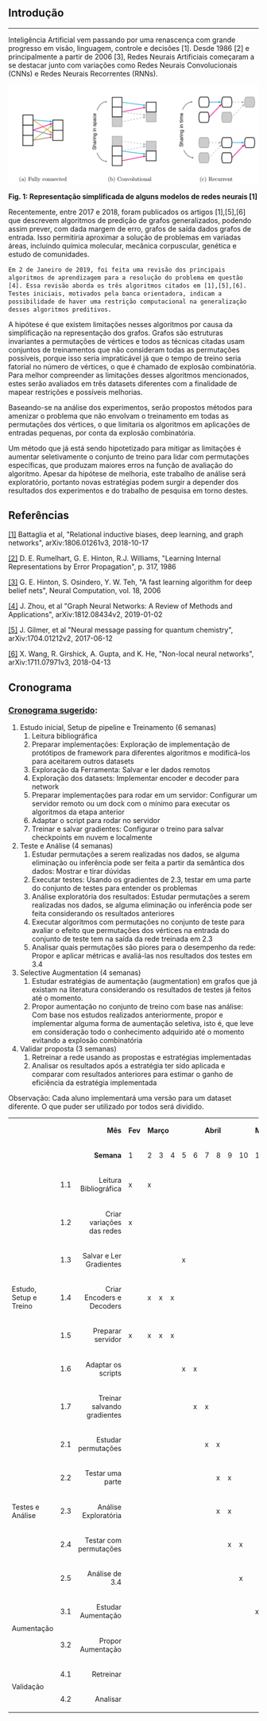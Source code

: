 ## Introdução

**	**

Inteligência Artificial vem passando por uma renascença com grande progresso em visão, linguagem, controle e decisões [1]. Desde 1986 [2] e principalmente a partir de 2006 [3], Redes Neurais Artificiais começaram a se destacar junto com variações como Redes Neurais Convolucionais (CNNs) e Redes Neurais Recorrentes (RNNs).

![alt_text](reports/images/neural_nests_simplified.png.png "image_tooltip")


**Fig. 1: Representação simplificada de alguns modelos de redes neurais [1]**

Recentemente, entre 2017 e 2018, foram publicados os artigos [1],[5],[6] que descrevem algoritmos de predição de grafos generalizados, podendo assim prever, com dada margem de erro, grafos de saída dados grafos de entrada. Isso permitiria aproximar a solução de problemas em variadas áreas, incluindo química molecular, mecânica corpuscular, genética e estudo de comunidades.

    Em 2 de Janeiro de 2019, foi feita uma revisão dos principais algoritmos de aprendizagem para a resolução do problema em questão [4]. Essa revisão aborda os três algoritmos citados em [1],[5],[6]. Testes iniciais, motivados pela banca orientadora, indicam a possibilidade de haver uma restrição computacional na generalização desses algoritmos preditivos. 

A hipótese é que existem limitações nesses algoritmos por causa da simplificação na representação dos grafos. Grafos são estruturas invariantes a permutações de vértices e todos as técnicas citadas usam conjuntos de treinamentos que não consideram todas as permutações possíveis, porque isso seria impraticável já que o tempo de treino seria fatorial no número de vértices, o que é chamado de explosão combinatória. Para melhor compreender as limitações desses algoritmos mencionados, estes serão avaliados em três datasets diferentes com a finalidade de mapear restrições e possíveis melhorias. 

Baseando-se na análise dos experimentos, serão propostos métodos para amenizar o problema que não envolvam o treinamento em todas as permutações dos vértices, o que limitaria os algoritmos em aplicações de entradas pequenas, por conta da explosão combinatória.

Um método que já está sendo hipotetizado para mitigar as limitações é aumentar seletivamente o conjunto de treino para lidar com permutações específicas, que produzam maiores erros na função de avaliação do algoritmo. Apesar da hipótese de melhoria, este trabalho de análise será exploratório, portanto novas estratégias podem surgir a depender dos resultados dos experimentos e do trabalho de pesquisa em torno destes.


## Referências

[[1]](https://arxiv.org/abs/1806.01261) Battaglia et al, "Relational inductive biases, deep learning, and graph networks", arXiv:1806.01261v3, 2018-10-17 

[[2]](http://www.cs.toronto.edu/~fritz/absps/pdp8.pdf) D. E. Rumelhart, G. E. Hinton, R.J. Williams, "Learning Internal Representations by Error Propagation", p. 317, 1986 

[[3]](http://www.cs.toronto.edu/~hinton/absps/fastnc.pdf) G. E. Hinton, S. Osindero, Y. W. Teh, "A fast learning algorithm for deep belief nets", Neural Computation, vol. 18, 2006

[[4]](https://arxiv.org/abs/1812.08434v2) J. Zhou, et al "Graph Neural Networks: A Review of Methods and Applications", arXiv:1812.08434v2, 2019-01-02

[[5]](https://arxiv.org/abs/1704.01212) J. Gilmer, et al "Neural message passing for quantum chemistry", arXiv:1704.01212v2, 2017-06-12

[[6]](https://arxiv.org/abs/1711.07971) X. Wang, R. Girshick, A. Gupta, and K. He, "Non-local neural networks", arXiv:1711.07971v3, 2018-04-13


## Cronograma


### [Cronograma sugerido](https://docs.google.com/spreadsheets/d/1K8QQMMGayemuGdU6l-k3yffjdm1wEUiL7jPBEiibLCw/edit#gid=0):



1. Estudo inicial, Setup de pipeline e Treinamento (6 semanas)
    1. Leitura bibliográfica
    2. Preparar implementações: Exploração de implementação de protótipos de framework para diferentes algoritmos e modificá-los para aceitarem outros datasets
    3. Exploração da Ferramenta: Salvar e ler dados remotos
    4. Exploração dos datasets: Implementar encoder e decoder para network
    5. Preparar implementações para rodar em um servidor: Configurar um servidor remoto ou um dock com o mínimo para executar os algoritmos da etapa anterior
    6. Adaptar o script para rodar no servidor
    7. Treinar e salvar gradientes: Configurar o treino para salvar checkpoints em nuvem e localmente
2. Teste e Análise (4 semanas)
    1. Estudar permutações a serem realizadas nos dados, se alguma eliminação ou inferência pode ser feita a partir da semântica dos dados: Mostrar e tirar dúvidas
    2. Executar testes: Usando os gradientes de 2.3, testar em uma parte do conjunto de testes para entender os problemas
    3.  Análise exploratória dos resultados: Estudar permutações a serem realizadas nos dados, se alguma eliminação ou inferência pode ser feita considerando os resultados anteriores
    4.  Executar algoritmos com permutações no conjunto de teste para avaliar o efeito que permutações dos vértices na entrada do conjunto de teste tem na saída da rede treinada em 2.3
    5.  Analisar quais permutações são piores para o desempenho da rede: Propor e aplicar métricas e avaliá-las nos resultados dos testes em 3.4
3. Selective Augmentation (4 semanas)
    1.  Estudar estratégias de aumentação (augmentation) em grafos que já existam na literatura considerando os resultados de testes já feitos até o momento. 
    2.  Propor aumentação no conjunto de treino com base nas análise: Com base nos estudos realizados anteriormente, propor e implementar alguma forma de aumentação seletiva, isto é, que leve em consideração todo o conhecimento adquirido até o momento evitando a explosão combinatória
4. Validar proposta (3 semanas)
    1.  Retreinar a rede usando as propostas e estratégias implementadas
    2.  Analisar os resultados após a estratégia ter sido aplicada e comparar com resultados anteriores para estimar o ganho de eficiência da estratégia implementada

Observação: Cada aluno implementará uma versão para um dataset diferente. O que puder ser utilizado por todos será dividido.


<table>
  <tr>
   <td colspan="3" ><p style="text-align: right">
<strong>Mês</strong></p>

   </td>
   <td><strong>Fev</strong>
   </td>
   <td colspan="5" ><strong>Março</strong>
   </td>
   <td colspan="4" ><strong>Abril</strong>
   </td>
   <td colspan="4" ><strong>Maio</strong>
   </td>
   <td colspan="3" ><strong>Junho</strong>
   </td>
  </tr>
  <tr>
   <td colspan="3" ><p style="text-align: right">
<strong>Semana</strong></p>

   </td>
   <td>1
   </td>
   <td>2
   </td>
   <td>3
   </td>
   <td>4
   </td>
   <td>5
   </td>
   <td>6
   </td>
   <td>7
   </td>
   <td>8
   </td>
   <td>9
   </td>
   <td>10
   </td>
   <td>11
   </td>
   <td>12
   </td>
   <td>13
   </td>
   <td>14
   </td>
   <td>15
   </td>
   <td>16
   </td>
   <td>17
   </td>
  </tr>
  <tr>
   <td rowspan="7" >Estudo, Setup e Treino
   </td>
   <td>1.1
   </td>
   <td><p style="text-align: right">
Leitura Bibliográfica</p>

   </td>
   <td>x
   </td>
   <td>x
   </td>
   <td>
   </td>
   <td>
   </td>
   <td>
   </td>
   <td>
   </td>
   <td>
   </td>
   <td>
   </td>
   <td>
   </td>
   <td>
   </td>
   <td>
   </td>
   <td>
   </td>
   <td>
   </td>
   <td>
   </td>
   <td>
   </td>
   <td>
   </td>
   <td>
   </td>
  </tr>
  <tr>
   <td>1.2
   </td>
   <td><p style="text-align: right">
Criar variações das redes</p>

   </td>
   <td>x
   </td>
   <td>
   </td>
   <td>
   </td>
   <td>
   </td>
   <td>
   </td>
   <td>
   </td>
   <td>
   </td>
   <td>
   </td>
   <td>
   </td>
   <td>
   </td>
   <td>
   </td>
   <td>
   </td>
   <td>
   </td>
   <td>
   </td>
   <td>
   </td>
   <td>
   </td>
   <td>
   </td>
  </tr>
  <tr>
   <td>1.3
   </td>
   <td><p style="text-align: right">
Salvar e Ler Gradientes</p>

   </td>
   <td>
   </td>
   <td>
   </td>
   <td>
   </td>
   <td>
   </td>
   <td>x
   </td>
   <td>
   </td>
   <td>
   </td>
   <td>
   </td>
   <td>
   </td>
   <td>
   </td>
   <td>
   </td>
   <td>
   </td>
   <td>
   </td>
   <td>
   </td>
   <td>
   </td>
   <td>
   </td>
   <td>
   </td>
  </tr>
  <tr>
   <td>1.4
   </td>
   <td><p style="text-align: right">
Criar Encoders e Decoders</p>

   </td>
   <td>
   </td>
   <td>x
   </td>
   <td>x
   </td>
   <td>x
   </td>
   <td>
   </td>
   <td>
   </td>
   <td>
   </td>
   <td>
   </td>
   <td>
   </td>
   <td>
   </td>
   <td>
   </td>
   <td>
   </td>
   <td>
   </td>
   <td>
   </td>
   <td>
   </td>
   <td>
   </td>
   <td>
   </td>
  </tr>
  <tr>
   <td>1.5
   </td>
   <td><p style="text-align: right">
Preparar servidor</p>

   </td>
   <td>x
   </td>
   <td>x
   </td>
   <td>x
   </td>
   <td>x
   </td>
   <td>
   </td>
   <td>
   </td>
   <td>
   </td>
   <td>
   </td>
   <td>
   </td>
   <td>
   </td>
   <td>
   </td>
   <td>
   </td>
   <td>
   </td>
   <td>
   </td>
   <td>
   </td>
   <td>
   </td>
   <td>
   </td>
  </tr>
  <tr>
   <td><p style="text-align: right">
1.6</p>

   </td>
   <td><p style="text-align: right">
Adaptar os scripts</p>

   </td>
   <td>
   </td>
   <td>
   </td>
   <td>
   </td>
   <td>
   </td>
   <td>x
   </td>
   <td>x
   </td>
   <td>
   </td>
   <td>
   </td>
   <td>
   </td>
   <td>
   </td>
   <td>
   </td>
   <td>
   </td>
   <td>
   </td>
   <td>
   </td>
   <td>
   </td>
   <td>
   </td>
   <td>
   </td>
  </tr>
  <tr>
   <td><p style="text-align: right">
1.7</p>

   </td>
   <td><p style="text-align: right">
Treinar salvando gradientes</p>

   </td>
   <td>
   </td>
   <td>
   </td>
   <td>
   </td>
   <td>
   </td>
   <td>
   </td>
   <td>x
   </td>
   <td>x
   </td>
   <td>
   </td>
   <td>
   </td>
   <td>
   </td>
   <td>
   </td>
   <td>
   </td>
   <td>
   </td>
   <td>
   </td>
   <td>
   </td>
   <td>
   </td>
   <td>
   </td>
  </tr>
  <tr>
   <td rowspan="5" >Testes e Análise
   </td>
   <td>2.1
   </td>
   <td><p style="text-align: right">
Estudar permutações</p>

   </td>
   <td>
   </td>
   <td>
   </td>
   <td>
   </td>
   <td>
   </td>
   <td>
   </td>
   <td>
   </td>
   <td>x
   </td>
   <td>x
   </td>
   <td>
   </td>
   <td>
   </td>
   <td>
   </td>
   <td>
   </td>
   <td>
   </td>
   <td>
   </td>
   <td>
   </td>
   <td>
   </td>
   <td>
   </td>
  </tr>
  <tr>
   <td>2.2
   </td>
   <td><p style="text-align: right">
Testar uma parte</p>

   </td>
   <td>
   </td>
   <td>
   </td>
   <td>
   </td>
   <td>
   </td>
   <td>
   </td>
   <td>
   </td>
   <td>
   </td>
   <td>x
   </td>
   <td>x
   </td>
   <td>
   </td>
   <td>
   </td>
   <td>
   </td>
   <td>
   </td>
   <td>
   </td>
   <td>
   </td>
   <td>
   </td>
   <td>
   </td>
  </tr>
  <tr>
   <td>2.3
   </td>
   <td><p style="text-align: right">
Análise Exploratória</p>

   </td>
   <td>
   </td>
   <td>
   </td>
   <td>
   </td>
   <td>
   </td>
   <td>
   </td>
   <td>
   </td>
   <td>
   </td>
   <td>x
   </td>
   <td>x
   </td>
   <td>
   </td>
   <td>
   </td>
   <td>
   </td>
   <td>
   </td>
   <td>
   </td>
   <td>
   </td>
   <td>
   </td>
   <td>
   </td>
  </tr>
  <tr>
   <td>2.4
   </td>
   <td><p style="text-align: right">
Testar com permutações</p>

   </td>
   <td>
   </td>
   <td>
   </td>
   <td>
   </td>
   <td>
   </td>
   <td>
   </td>
   <td>
   </td>
   <td>
   </td>
   <td>
   </td>
   <td>x
   </td>
   <td>x
   </td>
   <td>
   </td>
   <td>
   </td>
   <td>
   </td>
   <td>
   </td>
   <td>
   </td>
   <td>
   </td>
   <td>
   </td>
  </tr>
  <tr>
   <td>2.5
   </td>
   <td><p style="text-align: right">
Análise de 3.4</p>

   </td>
   <td>
   </td>
   <td>
   </td>
   <td>
   </td>
   <td>
   </td>
   <td>
   </td>
   <td>
   </td>
   <td>
   </td>
   <td>
   </td>
   <td>
   </td>
   <td>x
   </td>
   <td>
   </td>
   <td>
   </td>
   <td>
   </td>
   <td>
   </td>
   <td>
   </td>
   <td>
   </td>
   <td>
   </td>
  </tr>
  <tr>
   <td rowspan="2" >Aumentação
   </td>
   <td>3.1
   </td>
   <td><p style="text-align: right">
Estudar Aumentação</p>

   </td>
   <td>
   </td>
   <td>
   </td>
   <td>
   </td>
   <td>
   </td>
   <td>
   </td>
   <td>
   </td>
   <td>
   </td>
   <td>
   </td>
   <td>
   </td>
   <td>
   </td>
   <td>x
   </td>
   <td>x
   </td>
   <td>x
   </td>
   <td>
   </td>
   <td>
   </td>
   <td>
   </td>
   <td>
   </td>
  </tr>
  <tr>
   <td>3.2
   </td>
   <td><p style="text-align: right">
Propor Aumentação</p>

   </td>
   <td>
   </td>
   <td>
   </td>
   <td>
   </td>
   <td>
   </td>
   <td>
   </td>
   <td>
   </td>
   <td>
   </td>
   <td>
   </td>
   <td>
   </td>
   <td>
   </td>
   <td>
   </td>
   <td>
   </td>
   <td>x
   </td>
   <td>x
   </td>
   <td>
   </td>
   <td>
   </td>
   <td>
   </td>
  </tr>
  <tr>
   <td rowspan="2" >Validação
   </td>
   <td>4.1
   </td>
   <td><p style="text-align: right">
Retreinar</p>

   </td>
   <td>
   </td>
   <td>
   </td>
   <td>
   </td>
   <td>
   </td>
   <td>
   </td>
   <td>
   </td>
   <td>
   </td>
   <td>
   </td>
   <td>
   </td>
   <td>
   </td>
   <td>
   </td>
   <td>
   </td>
   <td>
   </td>
   <td>
   </td>
   <td>x
   </td>
   <td>x
   </td>
   <td>
   </td>
  </tr>
  <tr>
   <td>4.2
   </td>
   <td><p style="text-align: right">
Analisar</p>

   </td>
   <td>
   </td>
   <td>
   </td>
   <td>
   </td>
   <td>
   </td>
   <td>
   </td>
   <td>
   </td>
   <td>
   </td>
   <td>
   </td>
   <td>
   </td>
   <td>
   </td>
   <td>
   </td>
   <td>
   </td>
   <td>
   </td>
   <td>
   </td>
   <td>
   </td>
   <td>x
   </td>
   <td>x
   </td>
  </tr>
</table>
